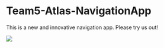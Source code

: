 # Team5-Atlas-NavigationApp

This is a new and innovative navigation app. Please try us out!

![](https://stock.adobe.com/search?k=hiking+woman&asset_id=225104208](https://as1.ftcdn.net/v2/jpg/02/25/10/42/1000_F_225104208_3MQPIzkBEqJUkzAu2LqBu0HS04RbaSYU.jpg)https://as1.ftcdn.net/v2/jpg/02/25/10/42/1000_F_225104208_3MQPIzkBEqJUkzAu2LqBu0HS04RbaSYU.jpg)
